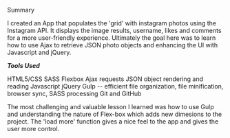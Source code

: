 Summary

I created an App that populates the 'grid' with instagram photos using the Instagram API. It displays the image results, username, likes and comments for a more user-friendly experience. Ultimately the goal here was to learn how to use Ajax to retrieve JSON photo objects and enhancing the UI with Javascript and jQuery.

___Tools Used___

HTML5/CSS
SASS
Flexbox
Ajax requests
JSON object rendering and reading
Javascript
jQuery
Gulp -- efficient file organization, file minification, browser sync, SASS processing
Git and GitHub

The most challenging and valuable lesson I learned was how to use Gulp and understanding the nature of Flex-box which adds new dimesions to the project. The 'load more' function gives a nice feel to the app and gives the user more control.